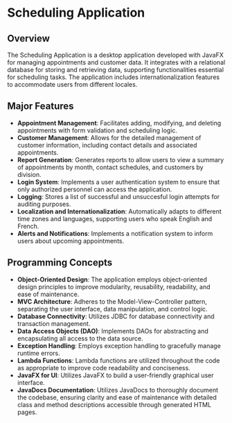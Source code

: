 # Scheduling Application

## Overview

The Scheduling Application is a desktop application developed with JavaFX for managing appointments and customer data. It integrates with a relational database for storing and retrieving data, supporting functionalities essential for scheduling tasks. The application includes internationalization features to accommodate users from different locales.

## Major Features

- **Appointment Management**: Facilitates adding, modifying, and deleting appointments with form validation and scheduling logic.
- **Customer Management**: Allows for the detailed management of customer information, including contact details and associated appointments.
- **Report Generation**: Generates reports to allow users to view a summary of appointments by month, contact schedules, and customers by division.
- **Login System**: Implements a user authentication system to ensure that only authorized personnel can access the application.
- **Logging**: Stores a list of successful and unsuccesful login attempts for auditing purposes.
- **Localization and Internationalization**: Automatically adapts to different time zones and languages, supporting users who speak English and French.
- **Alerts and Notifications**: Implements a notification system to inform users about upcoming appointments.

## Programming Concepts

- **Object-Oriented Design**: The application employs object-oriented design principles to improve modularity, reusability, readability, and ease of maintenance.
- **MVC Architecture**: Adheres to the Model-View-Controller pattern, separating the user interface, data manipulation, and control logic.
- **Database Connectivity**: Utilizes JDBC for database connectivity and transaction management.
- **Data Access Objects (DAO)**: Implements DAOs for abstracting and encapsulating all access to the data source.
- **Exception Handling**: Employs exception handling to gracefully manage runtime errors.
- **Lambda Functions**: Lambda functions are utilized throughout the code as appropriate to improve code readability and conciseness.
- **JavaFX for UI**: Utilizes JavaFX to build a user-friendly graphical user interface.
- **JavaDocs Documentation**: Utilizes JavaDocs to thoroughly document the codebase, ensuring clarity and ease of maintenance with detailed class and method descriptions accessible through generated HTML pages.
